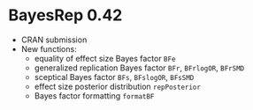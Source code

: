 # BayesRep 0.42

- CRAN submission
- New functions:
  * equality of effect size Bayes factor `BFe`
  * generalized replication Bayes factor `BFr`, `BFrlogOR`, `BFrSMD`
  * sceptical Bayes factor `BFs`, `BFslogOR`, `BFsSMD`
  * effect size posterior distribution `repPosterior`
  * Bayes factor formatting `formatBF`

